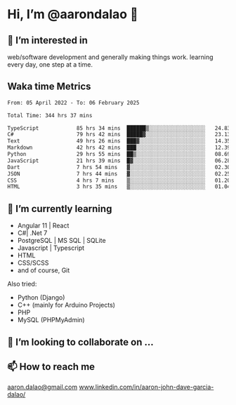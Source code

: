 # __Hi, I’m @aarondalao__ 👋 
## 👀 I’m interested in 
web/software development and generally making things work.
learning every day, one step at a time. 

## Waka time Metrics
<!--START_SECTION:waka-->

```txt
From: 05 April 2022 - To: 06 February 2025

Total Time: 344 hrs 37 mins

TypeScript            85 hrs 34 mins  ██████▒░░░░░░░░░░░░░░░░░░   24.83 %
C#                    79 hrs 42 mins  █████▓░░░░░░░░░░░░░░░░░░░   23.13 %
Text                  49 hrs 26 mins  ███▓░░░░░░░░░░░░░░░░░░░░░   14.35 %
Markdown              42 hrs 42 mins  ███░░░░░░░░░░░░░░░░░░░░░░   12.39 %
Python                29 hrs 55 mins  ██▒░░░░░░░░░░░░░░░░░░░░░░   08.69 %
JavaScript            21 hrs 39 mins  █▓░░░░░░░░░░░░░░░░░░░░░░░   06.28 %
Dart                  7 hrs 54 mins   ▓░░░░░░░░░░░░░░░░░░░░░░░░   02.30 %
JSON                  7 hrs 44 mins   ▓░░░░░░░░░░░░░░░░░░░░░░░░   02.25 %
CSS                   4 hrs 7 mins    ▒░░░░░░░░░░░░░░░░░░░░░░░░   01.20 %
HTML                  3 hrs 35 mins   ▒░░░░░░░░░░░░░░░░░░░░░░░░   01.04 %
```

<!--END_SECTION:waka-->

## 🌱 I’m currently learning 

- Angular 11 | React 
- C#| .Net 7
- PostgreSQL | MS SQL | SQLite
- Javascript | Typescript
- HTML 
- CSS/SCSS
- and of course, Git 


Also tried:
- Python (Django)
- C++ (mainly for Arduino Projects)
- PHP
- MySQL (PHPMyAdmin)


## 💞️ I’m looking to collaborate on ...

## 📫 How to reach me 
aaron.dalao@gmail.com
www.linkedin.com/in/aaron-john-dave-garcia-dalao/

<!---
aarondalao/aarondalao is a ✨ special ✨ repository because its `README.md` (this file) appears on your GitHub profile.
You can click the Preview link to take a look at your changes.
--->
